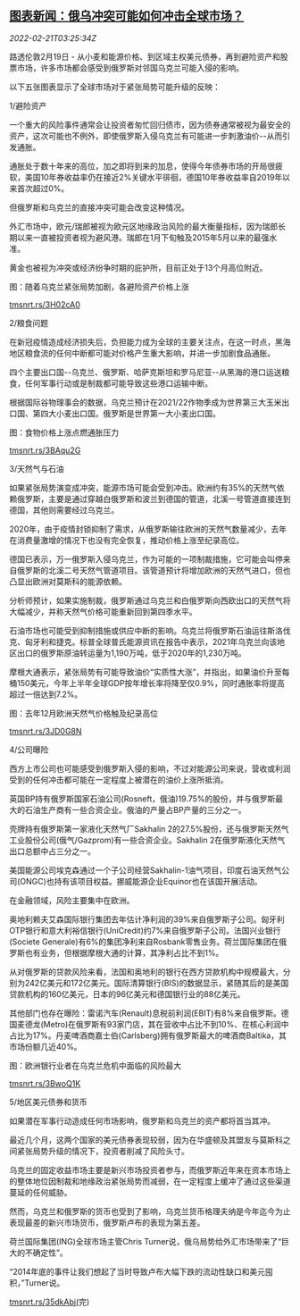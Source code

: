 <!--1645414262000-->
[图表新闻：俄乌冲突可能如何冲击全球市场？](https://cn.reuters.com/article/graphic-ukraine-russia-crisis-market-022-idCNKBS2KQ071)
------

<div><i>2022-02-21T03:25:34Z</i></div><p>路透伦敦2月19日 - 从小麦和能源价格、到区域主权美元债券，再到避险资产和股票市场，许多市场都会感受到俄罗斯对邻国乌克兰可能入侵的影响。</p><p>以下五张图表显示了全球市场对于紧张局势可能升级的反映：</p><p>1/避险资产</p><p>一个重大的风险事件通常会让投资者匆忙回归债市，因为债券通常被视为最安全的资产，这次可能也不例外，即使俄罗斯入侵乌克兰有可能进一步刺激油价--从而引发通胀。</p><p>通胀处于数十年来的高位，加之即将到来的加息，使得今年债券市场的开局很疲软，美国10年券收益率仍在接近2%关键水平徘徊，德国10年券收益率自2019年以来首次超过0%。</p><p>但俄罗斯和乌克兰的直接冲突可能会改变这种情况。</p><p>外汇市场中，欧元/瑞郎被视为欧元区地缘政治风险的最大衡量指标，因为瑞郎长期以来一直被投资者视为避风港。瑞郎在1月下旬触及2015年5月以来的最强水准。</p><p>黄金也被视为冲突或经济纷争时期的庇护所，目前正处于13个月高位附近。</p><p>图：随着乌克兰紧张局势加剧，各避险资产价格上涨</p><p><a href="https://tmsnrt.rs/3H02cA0">tmsnrt.rs/3H02cA0</a></p><p>2/粮食问题</p><p>在新冠疫情造成经济损失后，负担能力成为全球的主要关注点，在这一时点，黑海地区粮食流的任何中断都可能对价格产生重大影响，并进一步加剧食品通胀。</p><p>四个主要出口国--乌克兰、俄罗斯、哈萨克斯坦和罗马尼亚--从黑海的港口运送粮食，任何军事行动或是制裁都可能导致这些港口运输中断。</p><p>根据国际谷物理事会的数据，乌克兰预计在2021/22作物季成为世界第三大玉米出口国、第四大小麦出口国。俄罗斯是世界第一大小麦出口国。</p><p>图：食物价格上涨点燃通胀压力</p><p><a href="https://tmsnrt.rs/3BAqu2G">tmsnrt.rs/3BAqu2G</a></p><p>3/天然气与石油</p><p>如果紧张局势演变成冲突，能源市场可能会受到冲击。欧洲约有35%的天然气依赖俄罗斯，主要是通过穿越白俄罗斯和波兰到德国的管道，北溪一号管道直接连到德国，其他则需要经过乌克兰。</p><p>2020年，由于疫情封锁抑制了需求，从俄罗斯输往欧洲的天然气数量减少，去年在消费量激增的情况下也没有完全恢复，推动价格上涨至纪录高位。</p><p>德国已表示，万一俄罗斯入侵乌克兰，作为可能的一项制裁措施，它可能会叫停来自俄罗斯的北溪二号天然气管道项目。该管道预计将增加欧洲的天然气进口，但也凸显出欧洲对莫斯科的能源依赖。</p><p>分析师预计，如果实施制裁，俄罗斯通过乌克兰和白俄罗斯向西欧出口的天然气将大幅减少，并称天然气价格可能重新回到第四季水平。</p><p>石油市场也可能受到抑制措施或供应中断的影响。乌克兰将俄罗斯石油运往斯洛伐克、匈牙利和捷克。标普全球普氏能源资讯在报告中表示，2021年乌克兰向该地区出口的俄罗斯原油转运量为1,190万吨，低于2020年的1,230万吨。</p><p>摩根大通表示，紧张局势有可能导致油价“实质性大涨”，并指出，如果油价升至每桶150美元，今年上半年全球GDP按年增长率将降至仅0.9%，同时通胀率将提高超过一倍达到7.2%。</p><p>图：去年12月欧洲天然气价格触及纪录高位</p><p><a href="https://tmsnrt.rs/3JD0G8N">tmsnrt.rs/3JD0G8N</a></p><p>4/公司曝险</p><p>西方上市公司也可能感受到俄罗斯入侵的影响，不过对能源公司来说，营收或利润受到的任何冲击都可能在一定程度上被潜在的油价上涨所抵消。</p><p>英国BP持有俄罗斯国家石油公司(Rosneft，俄油)19.75%的股份，并与俄罗斯最大的石油生产商有一些合资企业。俄油的产量占BP产量的三分之一。</p><p>壳牌持有俄罗斯第一家液化天然气厂Sakhalin 2的27.5%股份，还与俄罗斯天然气工业股份公司(俄气/Gazprom)有一些合资企业。Sakhalin 2在俄罗斯液化天然气出口总额中占三分之一。</p><p>美国能源公司埃克森通过一个子公司经营Sakhalin-1油气项目，印度石油天然气公司(ONGC)也持有该项目权益。挪威能源企业Equinor也在该国开展活动。</p><p>在金融领域，风险主要集中在欧洲。</p><p>奥地利赖夫艾森国际银行集团去年估计净利润的39%来自俄罗斯子公司。匈牙利OTP银行和意大利裕信银行(UniCredit)约7%来自俄罗斯子公司。法国兴业银行(Societe Generale)有6%的集团净利来自Rosbank零售业务。荷兰国际集团在俄罗斯也有业务，但根据摩根大通的计算，其净利占比不到1%。</p><p>从对俄罗斯的贷款风险来看，法国和奥地利的银行在西方贷款机构中规模最大，分别为242亿美元和172亿美元。国际清算银行(BIS)的数据显示，紧随其后的是美国贷款机构的160亿美元，日本的96亿美元和德国银行业的88亿美元。</p><p>其他部门也存在曝险：雷诺汽车(Renault)息税前利润(EBIT)有8%来自俄罗斯。德国麦德龙(Metro)在俄罗斯有93家门店，其在营收中占比不到10%、在核心利润中占比为17%。丹麦啤酒商嘉士伯(Carlsberg)拥有俄罗斯最大的啤酒商Baltika，其市场份额几近40%。</p><p>图：欧洲银行业者在乌克兰危机中面临的风险最大</p><p><a href="https://tmsnrt.rs/3BwoQ1K">tmsnrt.rs/3BwoQ1K</a></p><p>5/地区美元债券和货币</p><p>如果潜在军事行动造成任何市场影响，俄罗斯和乌克兰的资产都将首当其冲。</p><p>最近几个月，这两个国家的美元债券表现较弱，因为在华盛顿及其盟友与莫斯科之间紧张局势升级的情况下，投资者削减了风险头寸。</p><p>乌克兰的固定收益市场主要是新兴市场投资者参与，而俄罗斯近年来在资本市场上的整体地位因制裁和地缘政治紧张局势而减弱，在一定程度上缓冲了通过这些渠道蔓延的任何威胁。</p><p>然而，乌克兰和俄罗斯的货币也受到了影响，乌克兰货币格理夫纳是今年迄今为止表现最差的新兴市场货币，俄罗斯卢布的表现为第五差。</p><p>荷兰国际集团(ING)全球市场主管Chris Turner说，俄乌局势给外汇市场带来了“巨大的不确定性”。</p><p>“2014年底的事件让我们想起了当时导致卢布大幅下跌的流动性缺口和美元囤积，”Turner说。</p><p><a href="https://tmsnrt.rs/35dkAbj(">tmsnrt.rs/35dkAbj(</a>完)</p>

